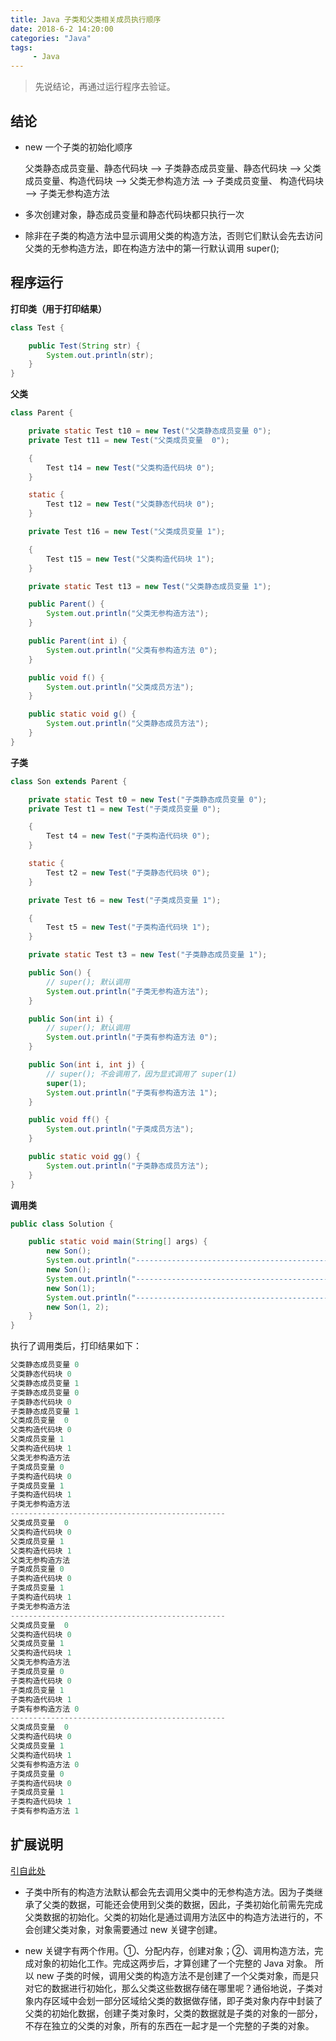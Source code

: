 ```yaml
---
title: Java 子类和父类相关成员执行顺序
date: 2018-6-2 14:20:00
categories: "Java"
tags:
     - Java
---
```



> 先说结论，再通过运行程序去验证。


## 结论

- new 一个子类的初始化顺序

  父类静态成员变量、静态代码块 --> 子类静态成员变量、静态代码块 --> 父类成员变量、构造代码块 --> 父类无参构造方法 --> 子类成员变量、   构造代码块 --> 子类无参构造方法

- 多次创建对象，静态成员变量和静态代码块都只执行一次

- 除非在子类的构造方法中显示调用父类的构造方法，否则它们默认会先去访问父类的无参构造方法，即在构造方法中的第一行默认调用 super();

## 程序运行

**打印类（用于打印结果）**

```Java
class Test {

	public Test(String str) {
		System.out.println(str);
	}
}
```

**父类**

```Java
class Parent {

	private static Test t10 = new Test("父类静态成员变量 0");
	private Test t11 = new Test("父类成员变量  0");

	{
		Test t14 = new Test("父类构造代码块 0");
	}

	static {
		Test t12 = new Test("父类静态代码块 0");
	}

	private Test t16 = new Test("父类成员变量 1");

	{
		Test t15 = new Test("父类构造代码块 1");
	}

	private static Test t13 = new Test("父类静态成员变量 1");

	public Parent() {
		System.out.println("父类无参构造方法");
	}

	public Parent(int i) {
		System.out.println("父类有参构造方法 0");
	}

	public void f() {
		System.out.println("父类成员方法");
	}

	public static void g() {
		System.out.println("父类静态成员方法");
	}
}
```

**子类**

```Java
class Son extends Parent {

	private static Test t0 = new Test("子类静态成员变量 0");
	private Test t1 = new Test("子类成员变量 0");

	{
		Test t4 = new Test("子类构造代码块 0");
	}

	static {
		Test t2 = new Test("子类静态代码块 0");
	}

	private Test t6 = new Test("子类成员变量 1");

	{
		Test t5 = new Test("子类构造代码块 1");
	}

	private static Test t3 = new Test("子类静态成员变量 1");

	public Son() {
		// super(); 默认调用
		System.out.println("子类无参构造方法");
	}

	public Son(int i) {
		// super(); 默认调用
		System.out.println("子类有参构造方法 0");
	}

	public Son(int i, int j) {
		// super(); 不会调用了，因为显式调用了 super(1)
		super(1);
		System.out.println("子类有参构造方法 1");
	}

	public void ff() {
		System.out.println("子类成员方法");
	}

	public static void gg() {
		System.out.println("子类静态成员方法");
	}
}
```

**调用类**

```Java
public class Solution {

	public static void main(String[] args) {
		new Son();
		System.out.println("------------------------------------------------");
		new Son();
		System.out.println("------------------------------------------------");
		new Son(1);
		System.out.println("------------------------------------------------");
		new Son(1, 2);
	}
}
```


执行了调用类后，打印结果如下：

```Java
父类静态成员变量 0
父类静态代码块 0
父类静态成员变量 1
子类静态成员变量 0
子类静态代码块 0
子类静态成员变量 1
父类成员变量  0
父类构造代码块 0
父类成员变量 1
父类构造代码块 1
父类无参构造方法
子类成员变量 0
子类构造代码块 0
子类成员变量 1
子类构造代码块 1
子类无参构造方法
------------------------------------------------
父类成员变量  0
父类构造代码块 0
父类成员变量 1
父类构造代码块 1
父类无参构造方法
子类成员变量 0
子类构造代码块 0
子类成员变量 1
子类构造代码块 1
子类无参构造方法
------------------------------------------------
父类成员变量  0
父类构造代码块 0
父类成员变量 1
父类构造代码块 1
父类无参构造方法
子类成员变量 0
子类构造代码块 0
子类成员变量 1
子类构造代码块 1
子类有参构造方法 0
------------------------------------------------
父类成员变量  0
父类构造代码块 0
父类成员变量 1
父类构造代码块 1
父类有参构造方法 0
子类成员变量 0
子类构造代码块 0
子类成员变量 1
子类构造代码块 1
子类有参构造方法 1
```

## 扩展说明

[引自此处](https://blog.csdn.net/u010687392/article/details/42388585)

- 子类中所有的构造方法默认都会先去调用父类中的无参构造方法。因为子类继承了父类的数据，可能还会使用到父类的数据，因此，子类初始化前需先完成父类数据的初始化。父类的初始化是通过调用方法区中的构造方法进行的，不会创建父类对象，对象需要通过 new 关键字创建。

- new 关键字有两个作用。①、分配内存，创建对象；②、调用构造方法，完成对象的初始化工作。完成这两步后，才算创建了一个完整的 Java 对象。
所以 new 子类的时候，调用父类的构造方法不是创建了一个父类对象，而是只对它的数据进行初始化，那么父类这些数据存储在哪里呢？通俗地说，子类对象内存区域中会划一部分区域给父类的数据做存储，即子类对象内存中封装了父类的初始化数据，创建子类对象时，父类的数据就是子类的对象的一部分，不存在独立的父类的对象，所有的东西在一起才是一个完整的子类的对象。
